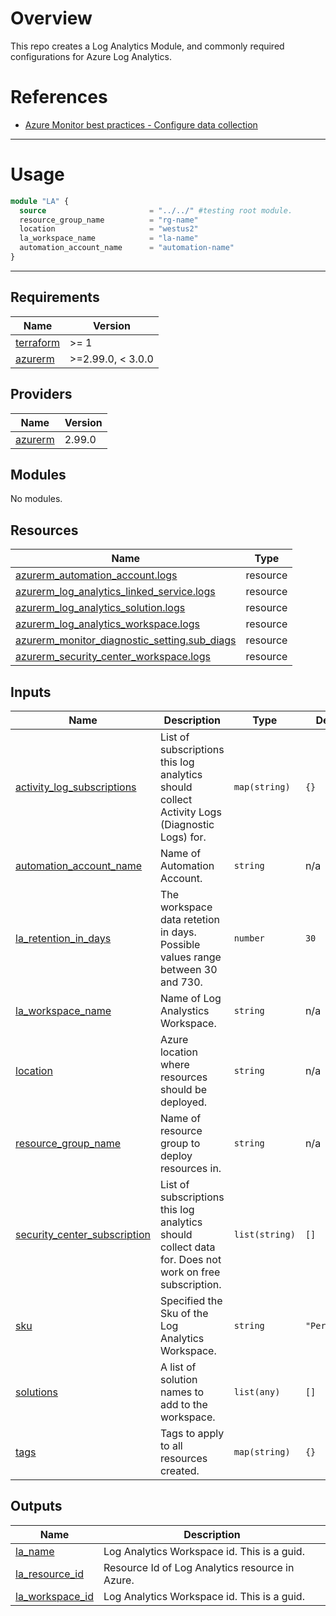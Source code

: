 # Overview
This repo creates a Log Analytics Module, and commonly required configurations for Azure Log Analytics.

# References
* [Azure Monitor best practices - Configure data collection](https://docs.microsoft.com/en-us/azure/azure-monitor/best-practices-data-collection)

------------

# Usage

``` terraform
module "LA" {
  source                       = "../../" #testing root module.
  resource_group_name          = "rg-name"
  location                     = "westus2"
  la_workspace_name            = "la-name"
  automation_account_name      = "automation-name"
}

```

------------
<!-- BEGINNING OF PRE-COMMIT-TERRAFORM DOCS HOOK -->
## Requirements

| Name | Version |
|------|---------|
| <a name="requirement_terraform"></a> [terraform](#requirement\_terraform) | >= 1 |
| <a name="requirement_azurerm"></a> [azurerm](#requirement\_azurerm) | >=2.99.0, < 3.0.0 |

## Providers

| Name | Version |
|------|---------|
| <a name="provider_azurerm"></a> [azurerm](#provider\_azurerm) | 2.99.0 |

## Modules

No modules.

## Resources

| Name | Type |
|------|------|
| [azurerm_automation_account.logs](https://registry.terraform.io/providers/hashicorp/azurerm/latest/docs/resources/automation_account) | resource |
| [azurerm_log_analytics_linked_service.logs](https://registry.terraform.io/providers/hashicorp/azurerm/latest/docs/resources/log_analytics_linked_service) | resource |
| [azurerm_log_analytics_solution.logs](https://registry.terraform.io/providers/hashicorp/azurerm/latest/docs/resources/log_analytics_solution) | resource |
| [azurerm_log_analytics_workspace.logs](https://registry.terraform.io/providers/hashicorp/azurerm/latest/docs/resources/log_analytics_workspace) | resource |
| [azurerm_monitor_diagnostic_setting.sub_diags](https://registry.terraform.io/providers/hashicorp/azurerm/latest/docs/resources/monitor_diagnostic_setting) | resource |
| [azurerm_security_center_workspace.logs](https://registry.terraform.io/providers/hashicorp/azurerm/latest/docs/resources/security_center_workspace) | resource |

## Inputs

| Name | Description | Type | Default | Required |
|------|-------------|------|---------|:--------:|
| <a name="input_activity_log_subscriptions"></a> [activity\_log\_subscriptions](#input\_activity\_log\_subscriptions) | List of subscriptions this log analytics should collect Activity Logs (Diagnostic Logs) for. | `map(string)` | `{}` | no |
| <a name="input_automation_account_name"></a> [automation\_account\_name](#input\_automation\_account\_name) | Name of Automation Account. | `string` | n/a | yes |
| <a name="input_la_retention_in_days"></a> [la\_retention\_in\_days](#input\_la\_retention\_in\_days) | The workspace data retetion in days. Possible values range between 30 and 730. | `number` | `30` | no |
| <a name="input_la_workspace_name"></a> [la\_workspace\_name](#input\_la\_workspace\_name) | Name of Log Analystics Workspace. | `string` | n/a | yes |
| <a name="input_location"></a> [location](#input\_location) | Azure location where resources should be deployed. | `string` | n/a | yes |
| <a name="input_resource_group_name"></a> [resource\_group\_name](#input\_resource\_group\_name) | Name of resource group to deploy resources in. | `string` | n/a | yes |
| <a name="input_security_center_subscription"></a> [security\_center\_subscription](#input\_security\_center\_subscription) | List of subscriptions this log analytics should collect data for. Does not work on free subscription. | `list(string)` | `[]` | no |
| <a name="input_sku"></a> [sku](#input\_sku) | Specified the Sku of the Log Analytics Workspace. | `string` | `"PerGB2018"` | no |
| <a name="input_solutions"></a> [solutions](#input\_solutions) | A list of solution names to add to the workspace. | `list(any)` | `[]` | no |
| <a name="input_tags"></a> [tags](#input\_tags) | Tags to apply to all resources created. | `map(string)` | `{}` | no |

## Outputs

| Name | Description |
|------|-------------|
| <a name="output_la_name"></a> [la\_name](#output\_la\_name) | Log Analytics Workspace id.  This is a guid. |
| <a name="output_la_resource_id"></a> [la\_resource\_id](#output\_la\_resource\_id) | Resource Id of Log Analytics resource in Azure. |
| <a name="output_la_workspace_id"></a> [la\_workspace\_id](#output\_la\_workspace\_id) | Log Analytics Workspace id.  This is a guid. |
<!-- END OF PRE-COMMIT-TERRAFORM DOCS HOOK -->